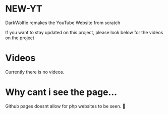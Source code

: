 # NEW-YT
 DarkWolfie remakes the YouTube Website from scratch


 If you want to stay updated on this project, please look below for the videos on the project
 # Videos
 Currently there is no videos.

# Why cant i see the page...
Github pages doesnt allow for php websites to be seen. :eyes:
    
